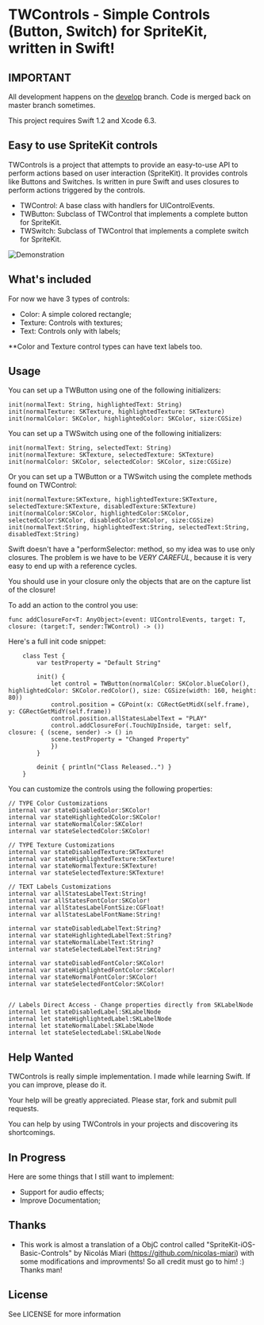 # TWControls - Simple Controls (Button, Switch) for SpriteKit, written in Swift!

## **IMPORTANT**

All development happens on the [develop][develop] branch. Code is merged back on master branch sometimes.

[develop]: https://github.com/txaidw/TWControls/tree/develop

This project requires Swift 1.2 and Xcode 6.3.

## Easy to use SpriteKit controls

TWControls is a project that attempts to provide an easy-to-use API to perform actions based on user interaction (SpriteKit). It provides controls like Buttons and Switches. Is written in pure Swift and uses closures to perform actions triggered by the controls.

* TWControl: A base class with handlers for UIControlEvents.
* TWButton: Subclass of TWControl that implements a complete button for SpriteKit.
* TWSwitch: Subclass of TWControl that implements a complete switch for SpriteKit.

![Demonstration](https://github.com/txaidw/TWControls/blob/master/demo.gif)

## What's included

For now we have 3 types of controls:

* Color: A simple colored rectangle;
* Texture: Controls with textures;
* Text: Controls only with labels;

**Color and Texture control types can have text labels too.

## Usage

You can set up a TWButton using one of the following initializers:

    init(normalText: String, highlightedText: String)
    init(normalTexture: SKTexture, highlightedTexture: SKTexture) 
    init(normalColor: SKColor, highlightedColor: SKColor, size:CGSize) 

You can set up a TWSwitch using one of the following initializers:
	    
	init(normalText: String, selectedText: String)
    init(normalTexture: SKTexture, selectedTexture: SKTexture)
    init(normalColor: SKColor, selectedColor: SKColor, size:CGSize)

Or you can set up a TWButton or a TWSwitch using the complete methods found on TWControl:

    init(normalTexture:SKTexture, highlightedTexture:SKTexture, selectedTexture:SKTexture, disabledTexture:SKTexture)
    init(normalColor:SKColor, highlightedColor:SKColor, selectedColor:SKColor, disabledColor:SKColor, size:CGSize)
    init(normalText:String, highlightedText:String, selectedText:String, disabledText:String)

Swift doesn't have a "performSelector: method, so my idea was to use only closures. The problem is we have to be *VERY CAREFUL*, because it is very easy to end up with a reference cycles.

You should use in your closure only the objects that are on the capture list of the closure!

To add an action to the control you use:

	func addClosureFor<T: AnyObject>(event: UIControlEvents, target: T, closure: (target:T, sender:TWControl) -> ())



Here's a full init code snippet:

        class Test {
            var testProperty = "Default String"
    
            init() {
                let control = TWButton(normalColor: SKColor.blueColor(), highlightedColor: SKColor.redColor(), size: CGSize(width: 160, height: 80))
                control.position = CGPoint(x: CGRectGetMidX(self.frame), y: CGRectGetMidY(self.frame))
                control.position.allStatesLabelText = "PLAY"
                control.addClosureFor(.TouchUpInside, target: self, closure: { (scene, sender) -> () in
                scene.testProperty = "Changed Property"
                })
            }
    
            deinit { println("Class Released..") }
        }


You can customize the controls using the following properties:

    // TYPE Color Customizations
    internal var stateDisabledColor:SKColor!
    internal var stateHighlightedColor:SKColor!
    internal var stateNormalColor:SKColor!
    internal var stateSelectedColor:SKColor!
    
    // TYPE Texture Customizations
    internal var stateDisabledTexture:SKTexture!
    internal var stateHighlightedTexture:SKTexture!
    internal var stateNormalTexture:SKTexture!
    internal var stateSelectedTexture:SKTexture!
    
    // TEXT Labels Customizations
    internal var allStatesLabelText:String!
    internal var allStatesFontColor:SKColor!
    internal var allStatesLabelFontSize:CGFloat!
    internal var allStatesLabelFontName:String!

	internal var stateDisabledLabelText:String?
    internal var stateHighlightedLabelText:String?
    internal var stateNormalLabelText:String?
    internal var stateSelectedLabelText:String?

    internal var stateDisabledFontColor:SKColor!
    internal var stateHighlightedFontColor:SKColor!
    internal var stateNormalFontColor:SKColor!
    internal var stateSelectedFontColor:SKColor!


    // Labels Direct Access - Change properties directly from SKLabelNode
    internal let stateDisabledLabel:SKLabelNode
    internal let stateHighlightedLabel:SKLabelNode
    internal let stateNormalLabel:SKLabelNode
    internal let stateSelectedLabel:SKLabelNode



## Help Wanted

TWControls is really simple implementation. I made while learning Swift. If you can improve, please do it.

Your help will be greatly appreciated. Please star, fork and submit pull requests.

You can help by using TWControls in your projects and discovering its shortcomings.


## In Progress

Here are some things that I still want to implement:

* Support for audio effects;
* Improve Documentation;

## Thanks

* This work is almost a translation of a ObjC control called "SpriteKit-iOS-Basic-Controls" by Nicolás Miari (https://github.com/nicolas-miari) with some modifications and improvments! So all credit must go to him! :) Thanks man!

## License

See LICENSE for more information

